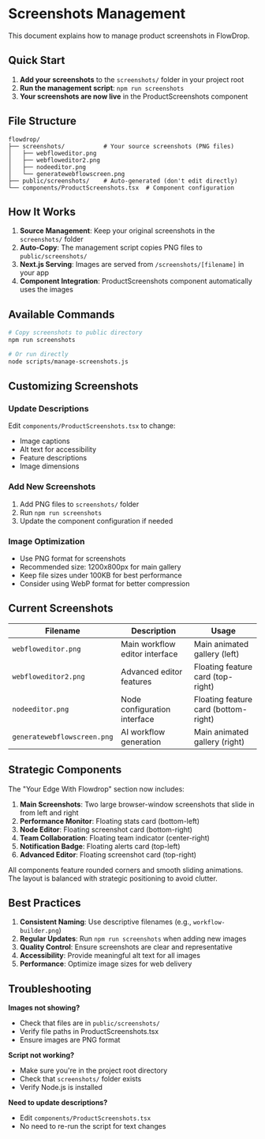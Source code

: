 # Screenshots Management

This document explains how to manage product screenshots in FlowDrop.

## Quick Start

1. **Add your screenshots** to the `screenshots/` folder in your project root
2. **Run the management script**: `npm run screenshots`
3. **Your screenshots are now live** in the ProductScreenshots component

## File Structure

```
flowdrop/
├── screenshots/           # Your source screenshots (PNG files)
│   ├── webfloweditor.png
│   ├── webfloweditor2.png
│   ├── nodeeditor.png
│   └── generatewebflowscreen.png
├── public/screenshots/    # Auto-generated (don't edit directly)
└── components/ProductScreenshots.tsx  # Component configuration
```

## How It Works

1. **Source Management**: Keep your original screenshots in the `screenshots/` folder
2. **Auto-Copy**: The management script copies PNG files to `public/screenshots/`
3. **Next.js Serving**: Images are served from `/screenshots/[filename]` in your app
4. **Component Integration**: ProductScreenshots component automatically uses the images

## Available Commands

```bash
# Copy screenshots to public directory
npm run screenshots

# Or run directly
node scripts/manage-screenshots.js
```

## Customizing Screenshots

### Update Descriptions
Edit `components/ProductScreenshots.tsx` to change:
- Image captions
- Alt text for accessibility
- Feature descriptions
- Image dimensions

### Add New Screenshots
1. Add PNG files to `screenshots/` folder
2. Run `npm run screenshots`
3. Update the component configuration if needed

### Image Optimization
- Use PNG format for screenshots
- Recommended size: 1200x800px for main gallery
- Keep file sizes under 100KB for best performance
- Consider using WebP format for better compression

## Current Screenshots

| Filename | Description | Usage |
|----------|-------------|-------|
| `webfloweditor.png` | Main workflow editor interface | Main animated gallery (left) |
| `webfloweditor2.png` | Advanced editor features | Floating feature card (top-right) |
| `nodeeditor.png` | Node configuration interface | Floating feature card (bottom-right) |
| `generatewebflowscreen.png` | AI workflow generation | Main animated gallery (right) |

## Strategic Components

The "Your Edge With Flowdrop" section now includes:

1. **Main Screenshots**: Two large browser-window screenshots that slide in from left and right
2. **Performance Monitor**: Floating stats card (bottom-left)
3. **Node Editor**: Floating screenshot card (bottom-right) 
4. **Team Collaboration**: Floating team indicator (center-right)
5. **Notification Badge**: Floating alerts card (top-left)
6. **Advanced Editor**: Floating screenshot card (top-right)

All components feature rounded corners and smooth sliding animations. The layout is balanced with strategic positioning to avoid clutter.

## Best Practices

1. **Consistent Naming**: Use descriptive filenames (e.g., `workflow-builder.png`)
2. **Regular Updates**: Run `npm run screenshots` when adding new images
3. **Quality Control**: Ensure screenshots are clear and representative
4. **Accessibility**: Provide meaningful alt text for all images
5. **Performance**: Optimize image sizes for web delivery

## Troubleshooting

**Images not showing?**
- Check that files are in `public/screenshots/`
- Verify file paths in ProductScreenshots.tsx
- Ensure images are PNG format

**Script not working?**
- Make sure you're in the project root directory
- Check that `screenshots/` folder exists
- Verify Node.js is installed

**Need to update descriptions?**
- Edit `components/ProductScreenshots.tsx`
- No need to re-run the script for text changes 